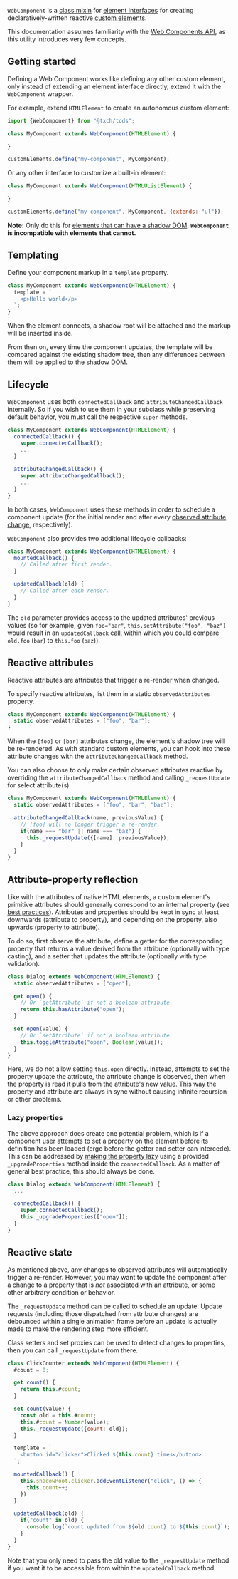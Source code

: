 `WebComponent` is a [class mixin](https://justinfagnani.com/2015/12/21/real-mixins-with-javascript-classes/) for [element interfaces](https://developer.mozilla.org/en-US/docs/Web/API/HTMLElement) for creating declaratively-written reactive [custom elements](https://developer.mozilla.org/en-US/docs/Web/Web_Components/Using_custom_elements).

This documentation assumes familiarity with the [Web Components API](https://developer.mozilla.org/en-US/docs/Web/Web_Components), as this utility introduces very few concepts.

## Getting started
Defining a Web Component works like defining any other custom element, only instead of extending an element interface directly, extend it with the `WebComponent` wrapper.

For example, extend `HTMLElement` to create an autonomous custom element:

```js
import {WebComponent} from "@txch/tcds";

class MyComponent extends WebComponent(HTMLElement) {

}

customElements.define("my-component", MyComponent);
```

Or any other interface to customize a built-in element:

```js
class MyComponent extends WebComponent(HTMLUListElement) {

}

customElements.define("my-component", MyComponent, {extends: "ul"});
```

**Note:** Only do this for [elements that can have a shadow DOM](https://developer.mozilla.org/en-US/docs/Web/API/Element/attachShadow#elements_you_can_attach_a_shadow_to). **`WebComponent` is incompatible with elements that cannot.**

## Templating
Define your component markup in a `template` property.

```js
class MyComponent extends WebComponent(HTMLElement) {
  template = `
    <p>Hello world</p>
  `;
}
```

When the element connects, a shadow root will be attached and the markup will be inserted inside.

From then on, every time the component updates, the template will be compared against the existing shadow tree, then any differences between them will be applied to the shadow DOM.

## Lifecycle
`WebComponent` uses both `connectedCallback` and `attributeChangedCallback` internally. So if you wish to use them in your subclass while preserving default behavior, you must call the respective `super` methods.

```js
class MyComponent extends WebComponent(HTMLElement) {
  connectedCallback() {
    super.connectedCallback();
    ...
  }

  attributeChangedCallback() {
    super.attributeChangedCallback();
    ...
  }
}
```

In both cases, `WebComponent` uses these methods in order to schedule a component update (for the initial render and after every [observed attribute change](#reactive-attributes), respectively).

`WebComponent` also provides two additional lifecycle callbacks:

```js
class MyComponent extends WebComponent(HTMLElement) {
  mountedCallback() {
    // Called after first render.
  }

  updatedCallback(old) {
    // Called after each render.
  }
}
```

The `old` parameter provides access to the updated attributes' previous values (so for example, given `foo="bar"`, `this.setAttribute("foo", "baz")` would result in an `updatedCallback` call, within which you could compare `old.foo` (`bar`) to `this.foo` (`baz`)).

## Reactive attributes
Reactive attributes are attributes that trigger a re-render when changed.

To specify reactive attributes, list them in a static `observedAttributes` property.

```js
class MyComponent extends WebComponent(HTMLElement) {
  static observedAttributes = ["foo", "bar"];
}
```

When the `[foo]` or `[bar]` attributes change, the element's shadow tree will be re-rendered. As with standard custom elements, you can hook into these attribute changes with the `attributeChangedCallback` method.

You can also choose to only make certain observed attributes reactive by overriding the `attributeChangedCallback` method and calling `_requestUpdate` for select attribute(s).

```js
class MyComponent extends WebComponent(HTMLElement) {
  static observedAttributes = ["foo", "bar", "baz"];

  attributeChangedCallback(name, previousValue) {
    // [foo] will no longer trigger a re-render.
    if(name === "bar" || name === "baz") {
      this._requestUpdate({[name]: previousValue});
    }
  }
}
```

## Attribute-property reflection
Like with the attributes of native HTML elements, a custom element's primitive attributes should generally correspond to an internal property (see [best practices](https://web.dev/custom-elements-best-practices/#avoid-reentrancy-issues)). Attributes and properties should be kept in sync at least downwards (attribute to property), and depending on the property, also upwards (property to attribute).

To do so, first observe the attribute, define a getter for the corresponding property that returns a value derived from the attribute (optionally with type casting), and a setter that updates the attribute (optionally with type validation).

```js
class Dialog extends WebComponent(HTMLElement) {
  static observedAttributes = ["open"];

  get open() {
    // Or `getAttribute` if not a boolean attribute.
    return this.hasAttribute("open");
  }

  set open(value) {
    // Or `setAttribute` if not a boolean attribute.
    this.toggleAttribute("open", Boolean(value));
  }
}
```

Here, we do not allow setting `this.open` directly. Instead, attempts to set the property update the attribute, the attribute change is observed, then when the property is read it pulls from the attribute's new value. This way the property and attribute are always in sync without causing infinite recursion or other problems.

### Lazy properties
The above approach does create one potential problem, which is if a component user attempts to set a property on the element before its definition has been loaded (ergo before the getter and setter can intercede). This can be addressed by [making the property lazy](https://web.dev/custom-elements-best-practices/#make-properties-lazy) using a provided `_upgradeProperties` method inside the `connectedCallback`. As a matter of general best practice, this should always be done.

```js
class Dialog extends WebComponent(HTMLElement) {
  ...

  connectedCallback() {
    super.connectedCallback();
    this._upgradeProperties(["open"]);
  }
}
```

## Reactive state
As mentioned above, any changes to observed attributes will automatically trigger a re-render. However, you may want to update the component after a change to a property that is *not* associated with an attribute, or some other arbitrary condition or behavior.

The `_requestUpdate` method can be called to schedule an update. Update requests (including those dispatched from attribute changes) are debounced within a single animation frame before an update is actually made to make the rendering step more efficient.

Class setters and set proxies can be used to detect changes to properties, then you can call `_requestUpdate` from there.

```js
class ClickCounter extends WebComponent(HTMLElement) {
  #count = 0;

  get count() {
    return this.#count;
  }

  set count(value) {
    const old = this.#count;
    this.#count = Number(value);
    this._requestUpdate({count: old});
  }

  template = `
    <button id="clicker">Clicked ${this.count} times</button>
  `;

  mountedCallback() {
    this.shadowRoot.clicker.addEventListener("click", () => {
      this.count++;
    })
  }

  updatedCallback(old) {
    if("count" in old) {
      console.log(`count updated from ${old.count} to ${this.count}`);
    }
  }
}
```

Note that you only need to pass the old value to the `_requestUpdate` method if you want it to be accessible from within the `updatedCallback` method.
